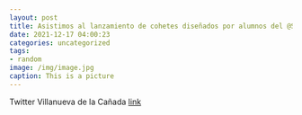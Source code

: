 ```yaml
---
layout: post
title: Asistimos al lanzamiento de cohetes diseñados por alumnos del @SekElCastillo, participantes en un proyecto de innovación del JPL...
date: 2021-12-17 04:00:23
categories: uncategorized
tags:
- random
image: /img/image.jpg
caption: This is a picture
---
```

Twitter Villanueva de la Cañada [link](https://twitter.com/AytoVDLCanada/status/1471517861558435840)
